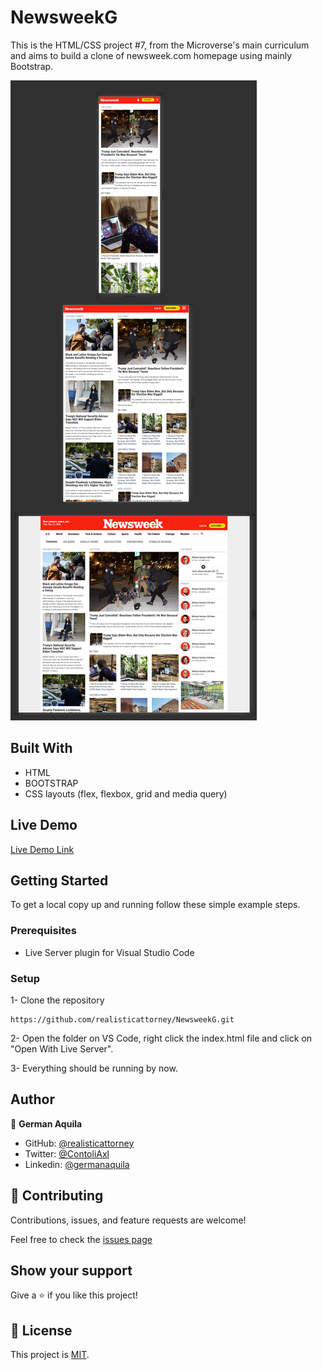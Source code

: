 # NewsweekG

This is the HTML/CSS project #7, from the Microverse's main curriculum and aims to build a clone of newsweek.com homepage using mainly Bootstrap. 

![screenshot](./img/screenshot.png)

## Built With

- HTML
- BOOTSTRAP
- CSS layouts (flex, flexbox, grid and media query)

## Live Demo

[Live Demo Link](https://raw.githack.com/realisticattorney/NewsweekG/feature2/index.html) 

## Getting Started

To get a local copy up and running follow these simple example steps.

### Prerequisites

- Live Server plugin for Visual Studio Code 

### Setup

1- Clone the repository
```
https://github.com/realisticattorney/NewsweekG.git
```

2- Open the folder on VS Code, right click the index.html file and click on "Open With Live Server".

3- Everything should be running by now. 


## Author

👤 **German Aquila** 
- GitHub: [@realisticattorney](https://github.com/realisticattorney) 
- Twitter: [@ContoliAxl](https://www.twitter.com/contoliaxl)
- Linkedin: [@germanaquila](https://www.linkedin.com/in/german-aquila-55a9171b5/)  


## 🤝 Contributing

Contributions, issues, and feature requests are welcome!

Feel free to check the [issues page](https://github.com/realisticattorney/NewsweekG/issues)

## Show your support

Give a ⭐️ if you like this project!

## 📝 License

This project is [MIT](./LICENSE).


